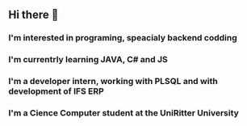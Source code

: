  ## Hi there 👋
 ### I'm interested in programing, speacialy backend codding
 ### I'm currentrly learning JAVA, C# and JS
 ### I'm a developer intern, working with PLSQL and with development of IFS ERP
 ### I'm a Cience Computer student at the UniRitter University


<!--
**machado-gabys/machado-gabys** is a ✨ _special_ ✨ repository because its `README.md` (this file) appears on your GitHub profile.

Here are some ideas to get you started:

- 🔭 I’m currently working on ...
- 🌱 I’m currently learning ...
- 👯 I’m looking to collaborate on ...
- 🤔 I’m looking for help with ...
- 💬 Ask me about ...
- 📫 How to reach me: ...
- 😄 Pronouns: ...
- ⚡ Fun fact: ...
-->

